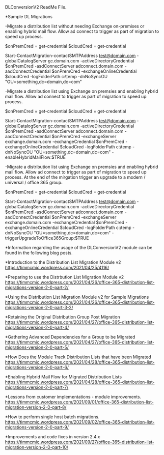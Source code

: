 DLConversionV2 ReadMe File.

*Sample DL Migrations

-Migrate a distribution list without needing Exchange on-premises or enabling hybrid mail flow.  Allow ad connect to trigger as part of migration to speed up process.

$onPremCred = get-credential
$cloudCred = get-credential

Start-ContactMigration-contactSMTPAddress test@domain.com -globalCatalogServer gc.domain.com -activeDirectoryCredential $onPremCred -asdConnectServer adconnect.domain.com -aadConnectCredential $onPremCred -exchangeOnlineCredential $cloudCred -logFolderPath c:\temp -dnNoSyncOU "OU=something,dc=domain,dc=com"

-Migrate a distribution list using Exchange on premsies and enabling hybrid mail flow.  Allow ad connect to trigger as part of migration to speed up process.

$onPremCred = get-credential
$cloudCred = get-credential

Start-ContactMigration-contactSMTPAddress test@domain.com -globalCatalogServer gc.domain.com -activeDirectoryCredential $onPremCred -asdConnectServer adconnect.domain.com -aadConnectCredential $onPremCred -exchangeServer exchange.domain.com -exchangeCredential $onPremCred -exchangeOnlineCredential $cloudCred -logFolderPath c:\temp -dnNoSyncOU "OU=something,dc=domain,dc=com" -enableHybridMailFlow:$TRUE

-Migrate a distribution list using Exchange on premsies and enabling hybrid mail flow.  Allow ad connect to trigger as part of migration to speed up process.  At the end of the mirgation trigger an upgrade to a modern / universal / office 365 group.

$onPremCred = get-credential
$cloudCred = get-credential

Start-ContactMigration-contactSMTPAddress test@domain.com -globalCatalogServer gc.domain.com -activeDirectoryCredential $onPremCred -asdConnectServer adconnect.domain.com -aadConnectCredential $onPremCred -exchangeServer exchange.domain.com -exchangeCredential $onPremCred -exchangeOnlineCredential $cloudCred -logFolderPath c:\temp -dnNoSyncOU "OU=something,dc=domain,dc=com" -triggerUpgradeToOffice365Group:$TRUE


*Information regarding the usage of the DLConversionV2 module can be found in the following blog posts.

*Introduction to the Distribution List Migration Module v2
https://timmcmic.wordpress.com/2021/04/25/4116/

*Preparing to use the Distrbution List Migration Module v2
https://timmcmic.wordpress.com/2021/04/26/office-365-distribution-list-migrations-version-2-0-part-2/

*Using the Distribution List Migration Module v2 for Sample Migrations
https://timmcmic.wordpress.com/2021/04/26/office-365-distribution-list-migrations-version-2-0-part-3-2/

*Retaining the Original Distribution Group Post Migration
https://timmcmic.wordpress.com/2021/04/27/office-365-distribution-list-migrations-version-2-0-part-4/

*Gathering Advanced Dependencies for a Group to be Migrated
https://timmcmic.wordpress.com/2021/04/27/office-365-distribution-list-migrations-version-2-0-part-5/

*How Does the Module Track Distribution Lists that have been Migrated
https://timmcmic.wordpress.com/2021/04/28/office-365-distribution-list-migrations-version-2-0-part-6/

*Enabling Hybrid Mail Flow for Migrated Distribution Lists
https://timmcmic.wordpress.com/2021/04/28/office-365-distribution-list-migrations-version-2-0-part-7/

*Lessons from customer implementations - module improvements.
https://timmcmic.wordpress.com/2021/09/01/office-365-distribution-list-migration-version-2-0-part-8/

*How to perform single host batch migrations.
https://timmcmic.wordpress.com/2021/09/02/office-365-distribution-list-migrations-version-2-0-part-9/

*Improvements and code fixes in version 2.4.x
https://timmcmic.wordpress.com/2021/09/27/office-365-distribution-list-migration-version-2-0-part-10/



